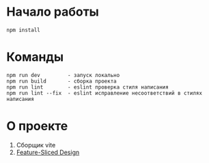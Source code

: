 # Начало работы
```
npm install
```

# Команды
```
npm run dev         - запуск локально
npm run build       - сборка проекта
npm run lint        - eslint проверка стиля написания
npm run lint --fix  - eslint исправление несоответствий в стилях написания
```

# О проекте
1. Сборщик vite
2. [Feature-Sliced Design](https://feature-sliced.design/ru/docs)
